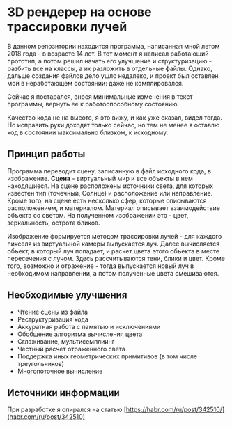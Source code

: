 # 3D рендерер на основе трассировки лучей

В данном репозитории находится программа, написанная мной летом 2018 года - в возрасте 14 лет.
В тот момент я написал работающий прототип, а потом решил начать его улучшение и структуризацию - 
разбить все на классы, а их разложить в отдельные файлы.
Однако, дальше создания файлов дело ушло недалеко, и проект был оставлен мой в неработающем состоянии: даже не комплировался.

Сейчас я постарался, внося минимальные изменения в текст программы, вернуть ее к работоспособному состоянию.

Качество кода не на высоте, я это вижу, и как уже сказал, видел тогда. 
Но исправить руки доходят только сейчас, но тем не менее я оставлю код в состоянии максимально близком, к исходному.

## Принцип работы

Программа переводит сцену, записанную в файл исходного кода, в изображение.
__Сцена__ - виртуальный мир и все объекты в нем находящиеся.
На сцене расположены источники света, для которых известен тип (точечный, Солнце) и расположение или направление.
Кроме того, на сцене есть несколько сфер, которые описываются расположением, и материалом.
Материал описывает взаимодействие объекта со светом.
На полученном изображении это - цвет, зеркальность, острота бликов.

Изображение формируется методом трассировки лучей - для каждого пикселя из виртуальной камеры выпускается луч.
Далее вычисляется объект, в который луч попадает, и расчет цвета этого объекта в месте пересечения с лучом.
Здесь рассчитываются тени, блики и цвет.
Кроме того, возможно и отражение - тогда выпускается новый луч в необходимом направлении, а потом полученные цвета смешиваются.

## Необходимые улучшения

* Чтение сцены из файла
* Реструктуризация кода
* Аккуратная работа с памятью и исключениями
* Обобщение алгоритма вычисления цвета
* Сглаживание, мультисемплиинг
* Честный расчет отраженного света
* Поддержка иных геометрических примитивов (в том числе треугольников)
* Многопоточное вычисление

## Источники информации

При разработке я опирался на статью [https://habr.com/ru/post/342510/](habr.com/ru/post/342510)
